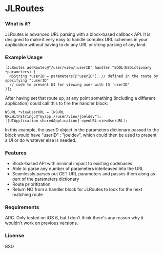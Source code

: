 JLRoutes
========

### What is it? ###
JLRoutes is advanced URL parsing with a block-based callback API. It is designed to make it very easy to handle complex URL schemes in your application without having to do any URL or string parsing of any kind.

### Example Usage ###
```objc
[JLRoutes addRoute:@"/user/view/:userID" handler:^BOOL(NSDictionary *parameters) {
  NSString *userID = parameters[@"userID"]; // defined in the route by specifying ":userID"
  // code to present UI for viewing user with ID 'userID'
}];
```

After having set that route up, at any point something (including a different application) could call this to fire the handler block:
```objc
NSURL *viewUserURL = [NSURL URLWithString:@"myapp://user/view/joeldev"];
[[UIApplication sharedApplication] openURL:viewUserURL];
```

In this example, the userID object in the parameters dictionary passed to the block would have "userID" : "joeldev", which could then be used to present a UI or do whatever else is needed.

### Features ###
* Block-based API with minimal impact to existing codebases
* Able to parse any number of parameters interleaved into the URL
* Seamlessly parses out GET URL parameters and passes them along as part of the parameters dictionary
* Route prioritization
* Return NO from a handler block for JLRoutes to look for the next matching route

### Requirements ###
ARC. Only tested on iOS 6, but I don't think there's any reason why it wouldn't work on previous versions.

### License ###
BSD

